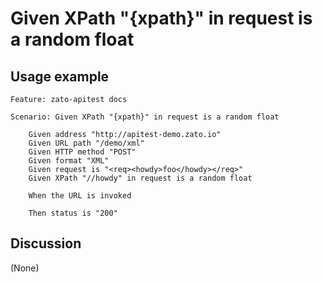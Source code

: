 
Given XPath "{xpath}" in request is a random float
=============================================================================================================

Usage example
-------------

```
Feature: zato-apitest docs

Scenario: Given XPath "{xpath}" in request is a random float

    Given address "http://apitest-demo.zato.io"
    Given URL path "/demo/xml"
    Given HTTP method "POST"
    Given format "XML"
    Given request is "<req><howdy>foo</howdy></req>"
    Given XPath "//howdy" in request is a random float

    When the URL is invoked

    Then status is "200"
```

Discussion
----------

(None)